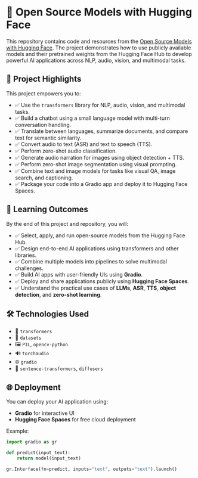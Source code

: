 # 🤗 Open Source Models with Hugging Face 
This repository contains code and resources from the [Open Source Models with Hugging Face](https://www.deeplearning.ai/short-courses/open-source-models-hugging-face/). The project demonstrates how to use publicly available models and their pretrained weights from the Hugging Face Hub to develop powerful AI applications across NLP, audio, vision, and multimodal tasks.

## 🚀 Project Highlights

This project empowers you to:

- ✅ Use the `transformers` library for NLP, audio, vision, and multimodal tasks.
- ✅ Build a chatbot using a small language model with multi-turn conversation handling.
- ✅ Translate between languages, summarize documents, and compare text for semantic similarity.
- ✅ Convert audio to text (ASR) and text to speech (TTS).
- ✅ Perform zero-shot audio classification.
- ✅ Generate audio narration for images using object detection + TTS.
- ✅ Perform zero-shot image segmentation using visual prompting.
- ✅ Combine text and image models for tasks like visual QA, image search, and captioning.
- ✅ Package your code into a Gradio app and deploy it to Hugging Face Spaces.

## 🎯 Learning Outcomes

By the end of this project and repository, you will:

- ✅ Select, apply, and run open-source models from the Hugging Face Hub.
- ✅ Design end-to-end AI applications using transformers and other libraries.
- ✅ Combine multiple models into pipelines to solve multimodal challenges.
- ✅ Build AI apps with user-friendly UIs using **Gradio**.
- ✅ Deploy and share applications publicly using **Hugging Face Spaces**.
- ✅ Understand the practical use cases of **LLMs**, **ASR**, **TTS**, **object detection**, and **zero-shot learning**.


## 🛠 Technologies Used

- 🤗 `transformers`
- 🤖 `datasets`
- 🖼️ `PIL`, `opencv-python`
- 🔊 `torchaudio`
- 🌐 `gradio`
- 🧠 `sentence-transformers`, `diffusers`

## 🌐 Deployment

You can deploy your AI application using:

- **Gradio** for interactive UI
- **Hugging Face Spaces** for free cloud deployment

Example:

```python
import gradio as gr

def predict(input_text):
    return model(input_text)

gr.Interface(fn=predict, inputs="text", outputs="text").launch()


